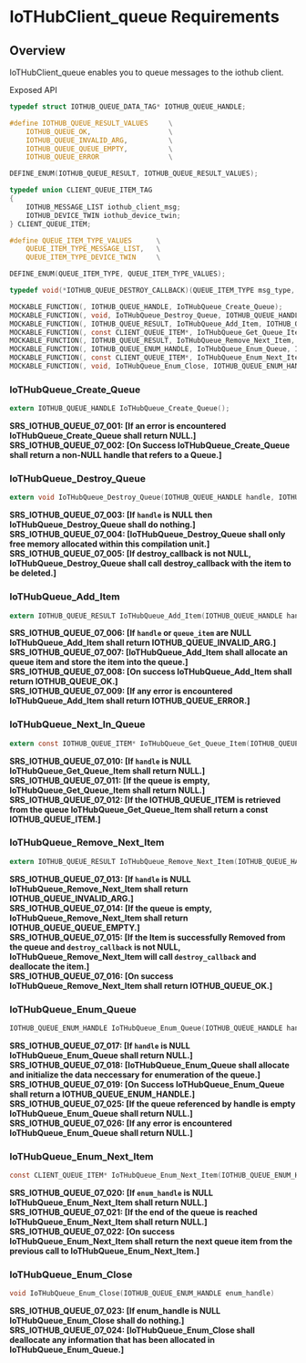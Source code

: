 # IoTHubClient_queue Requirements

## Overview

IoTHubClient_queue enables you to queue messages to the iothub client.

Exposed API

```c
typedef struct IOTHUB_QUEUE_DATA_TAG* IOTHUB_QUEUE_HANDLE;

#define IOTHUB_QUEUE_RESULT_VALUES     \
    IOTHUB_QUEUE_OK,                   \
    IOTHUB_QUEUE_INVALID_ARG,          \
    IOTHUB_QUEUE_QUEUE_EMPTY,          \
    IOTHUB_QUEUE_ERROR                 \

DEFINE_ENUM(IOTHUB_QUEUE_RESULT, IOTHUB_QUEUE_RESULT_VALUES);

typedef union CLIENT_QUEUE_ITEM_TAG
{
    IOTHUB_MESSAGE_LIST iothub_client_msg;
    IOTHUB_DEVICE_TWIN iothub_device_twin;
} CLIENT_QUEUE_ITEM;

#define QUEUE_ITEM_TYPE_VALUES      \
    QUEUE_ITEM_TYPE_MESSAGE_LIST,   \
    QUEUE_ITEM_TYPE_DEVICE_TWIN     \

DEFINE_ENUM(QUEUE_ITEM_TYPE, QUEUE_ITEM_TYPE_VALUES);

typedef void(*IOTHUB_QUEUE_DESTROY_CALLBACK)(QUEUE_ITEM_TYPE msg_type, CLIENT_QUEUE_ITEM* queue_item);

MOCKABLE_FUNCTION(, IOTHUB_QUEUE_HANDLE, IoTHubQueue_Create_Queue);
MOCKABLE_FUNCTION(, void, IoTHubQueue_Destroy_Queue, IOTHUB_QUEUE_HANDLE, handle, IOTHUB_QUEUE_DESTROY_CALLBACK, destroy_callback);
MOCKABLE_FUNCTION(, IOTHUB_QUEUE_RESULT, IoTHubQueue_Add_Item, IOTHUB_QUEUE_HANDLE, handle, QUEUE_ITEM_TYPE, msg_type, CLIENT_QUEUE_ITEM*, client_queue_item);
MOCKABLE_FUNCTION(, const CLIENT_QUEUE_ITEM*, IoTHubQueue_Get_Queue_Item, IOTHUB_QUEUE_HANDLE, handle);
MOCKABLE_FUNCTION(, IOTHUB_QUEUE_RESULT, IoTHubQueue_Remove_Next_Item, IOTHUB_QUEUE_HANDLE, handle, IOTHUB_QUEUE_DESTROY_CALLBACK, destroy_callback);
MOCKABLE_FUNCTION(, IOTHUB_QUEUE_ENUM_HANDLE, IoTHubQueue_Enum_Queue, IOTHUB_QUEUE_HANDLE, handle);
MOCKABLE_FUNCTION(, const CLIENT_QUEUE_ITEM*, IoTHubQueue_Enum_Next_Item, IOTHUB_QUEUE_ENUM_HANDLE, enum_handle);
MOCKABLE_FUNCTION(, void, IoTHubQueue_Enum_Close, IOTHUB_QUEUE_ENUM_HANDLE, enum_handle);
```

### IoTHubQueue_Create_Queue

```c
extern IOTHUB_QUEUE_HANDLE IoTHubQueue_Create_Queue();
```

**SRS_IOTHUB_QUEUE_07_001: [**If an error is encountered IoTHubQueue_Create_Queue shall return NULL.**]**  
**SRS_IOTHUB_QUEUE_07_002: [**On Success IoTHubQueue_Create_Queue shall return a non-NULL handle that refers to a Queue.**]**  

### IoTHubQueue_Destroy_Queue

```c
extern void IoTHubQueue_Destroy_Queue(IOTHUB_QUEUE_HANDLE handle, IOTHUB_QUEUE_DESTROY_CALLBACK, destroy_callback);
```

**SRS_IOTHUB_QUEUE_07_003: [**If `handle` is NULL then IoTHubQueue_Destroy_Queue shall do nothing.**]**  
**SRS_IOTHUB_QUEUE_07_004: [**IoTHubQueue_Destroy_Queue shall only free memory allocated within this compilation unit.**]**  
**SRS_IOTHUB_QUEUE_07_005: [**If destroy_callback is not NULL, IoTHubQueue_Destroy_Queue shall call destroy_callback with the item to be deleted.**]**  

### IoTHubQueue_Add_Item

```c
extern IOTHUB_QUEUE_RESULT IoTHubQueue_Add_Item(IOTHUB_QUEUE_HANDLE handle, IOTHUB_QUEUE_ITEM* queue_item);
```

**SRS_IOTHUB_QUEUE_07_006: [**If `handle` or `queue_item` are NULL IoTHubQueue_Add_Item shall return IOTHUB_QUEUE_INVALID_ARG.**]**  
**SRS_IOTHUB_QUEUE_07_007: [**IoTHubQueue_Add_Item shall allocate an queue item and store the item into the queue.**]**  
**SRS_IOTHUB_QUEUE_07_008: [**On success IoTHubQueue_Add_Item shall return IOTHUB_QUEUE_OK.**]**  
**SRS_IOTHUB_QUEUE_07_009: [**If any error is encountered IoTHubQueue_Add_Item shall return IOTHUB_QUEUE_ERROR.**]**  

### IoTHubQueue_Next_In_Queue

```c
extern const IOTHUB_QUEUE_ITEM* IoTHubQueue_Get_Queue_Item(IOTHUB_QUEUE_HANDLE handle);
```

**SRS_IOTHUB_QUEUE_07_010: [**If `handle` is NULL IoTHubQueue_Get_Queue_Item shall return NULL.**]**  
**SRS_IOTHUB_QUEUE_07_011: [**If the queue is empty, IoTHubQueue_Get_Queue_Item shall return NULL.**]**  
**SRS_IOTHUB_QUEUE_07_012: [**If the IOTHUB_QUEUE_ITEM is retrieved from the queue IoTHubQueue_Get_Queue_Item shall return a const IOTHUB_QUEUE_ITEM.**]**  


### IoTHubQueue_Remove_Next_Item

```c
extern IOTHUB_QUEUE_RESULT IoTHubQueue_Remove_Next_Item(IOTHUB_QUEUE_HANDLE handle, IOTHUB_QUEUE_DESTROY_CALLBACK destroy_callback);
```

**SRS_IOTHUB_QUEUE_07_013: [**If `handle` is NULL IoTHubQueue_Remove_Next_Item shall return IOTHUB_QUEUE_INVALID_ARG.**]**  
**SRS_IOTHUB_QUEUE_07_014: [**If the queue is empty, IoTHubQueue_Remove_Next_Item shall return IOTHUB_QUEUE_QUEUE_EMPTY.**]**  
**SRS_IOTHUB_QUEUE_07_015: [**If the Item is successfully Removed from the queue and `destroy_callback` is not NULL, IoTHubQueue_Remove_Next_Item will call `destroy_callback` and deallocate the item.**]**  
**SRS_IOTHUB_QUEUE_07_016: [**On success IoTHubQueue_Remove_Next_Item shall return IOTHUB_QUEUE_OK.**]**  

### IoTHubQueue_Enum_Queue

```c
IOTHUB_QUEUE_ENUM_HANDLE IoTHubQueue_Enum_Queue(IOTHUB_QUEUE_HANDLE handle)
```

**SRS_IOTHUB_QUEUE_07_017: [**If `handle` is NULL IoTHubQueue_Enum_Queue shall return NULL.**]**  
**SRS_IOTHUB_QUEUE_07_018: [**IoTHubQueue_Enum_Queue shall allocate and initialize the data neccessary for enumeration of the queue.**]**  
**SRS_IOTHUB_QUEUE_07_019: [**On Success IoTHubQueue_Enum_Queue shall return a IOTHUB_QUEUE_ENUM_HANDLE.**]**  
**SRS_IOTHUB_QUEUE_07_025: [**If the queue referenced by handle is empty IoTHubQueue_Enum_Queue shall return NULL.**]**  
**SRS_IOTHUB_QUEUE_07_026: [**If any error is encountered IoTHubQueue_Enum_Queue shall return NULL.**]**  

### IoTHubQueue_Enum_Next_Item

```c
const CLIENT_QUEUE_ITEM* IoTHubQueue_Enum_Next_Item(IOTHUB_QUEUE_ENUM_HANDLE enum_handle)
```

**SRS_IOTHUB_QUEUE_07_020: [**If `enum_handle` is NULL IoTHubQueue_Enum_Next_Item shall return NULL.**]**  
**SRS_IOTHUB_QUEUE_07_021: [**If the end of the queue is reached IoTHubQueue_Enum_Next_Item shall return NULL.**]**  
**SRS_IOTHUB_QUEUE_07_022: [**On success IoTHubQueue_Enum_Next_Item shall return the next queue item from the previous call to IoTHubQueue_Enum_Next_Item.**]**   

### IoTHubQueue_Enum_Close

```c
void IoTHubQueue_Enum_Close(IOTHUB_QUEUE_ENUM_HANDLE enum_handle)
```

**SRS_IOTHUB_QUEUE_07_023: [**If enum_handle is NULL IoTHubQueue_Enum_Close shall do nothing.**]**  
**SRS_IOTHUB_QUEUE_07_024: [**IoTHubQueue_Enum_Close shall deallocate any information that has been allocated in IoTHubQueue_Enum_Queue.**]**  
